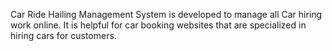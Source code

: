 Car Ride Hailing Management System is developed to manage all Car hiring work online. It is helpful for car booking websites that are specialized in hiring cars for customers.
